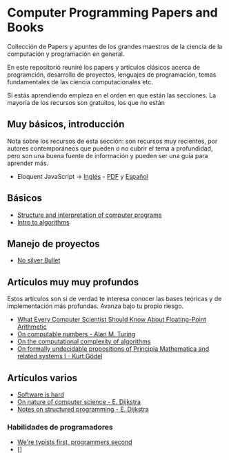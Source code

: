 # Computer Programming Papers and Books
Collección de Papers y apuntes de los grandes maestros de la ciencia de la computación y programación en general.

En este repositorió reuniré los papers y artículos clásicos acerca de programción, desarrollo de proyectos, lenguajes de 
programación, temas fundamentales de las ciencia computacionales etc.

Si estás aprendiendo empieza en el orden en que están las secciones. La mayoría de los recursos son gratuitos, los que no están

## Muy básicos, introducción

Nota sobre los recursos de esta sección: son recursos muy recientes, por autores contemporáneos que pueden o no cubrir el
tema a profundidad, pero son una buena fuente de información y pueden ser una guía para aprender más.

- Eloquent JavaScript -> [Inglés](http://eloquentjavascript.net/) - [PDF](https://eloquentjavascript.net/Eloquent_JavaScript.pdf) y [Español](http://hectorip.github.io/Eloquent-JavaScript-ES-online/)

## Básicos

-  [Structure and interpretation of computer programs](/pdfs/sicp.pdf)
-  [Intro to algorithms](http://ressources.unisciel.fr/algoprog/s00aaroot/aa00module1/res/%5BCormen-AL2011%5DIntroduction_To_Algorithms-A3.pdf)


## Manejo de proyectos

- [No silver Bullet](/pdfs/Brooks-NoSilverBullet.pdf)


## Artículos muy muy profundos

Estos artículos son si de verdad te interesa conocer las bases teóricas y de implementación más profundas.
Avanza bajo tu propio riesgo.

- [What Every Computer Scientist Should Know About Floating-Point Arithmetic](/pdfs/floating_point_atihmetic.pdf)
- [On computable numbers - Alan M. Turing](/pdfs/computable_numbers.pdf)
- [On the computational complexity of algorithms](/pdfs/on_computational_complexity.pdf)
- [On formally undecidable propositions of Principia Mathematica and related systems I - Kurt Gödel](/pdfs/undecidable.pdf)
## Artículos varios

- [Software is hard](https://www.eejournal.com/article/20161101-softwareishard/)
- [On nature of computer science - E. Dijkstra](http://www.cs.utexas.edu/users/EWD/transcriptions/EWD08xx/EWD896.html)
- [Notes on structured programming - E. Dijkstra](/pdfs/EWD249.pdf)
<!-- - []() -->

### Habilidades de programadores 

- [We're typists first, programmers second](https://blog.codinghorror.com/we-are-typists-first-programmers-second/)
- []

